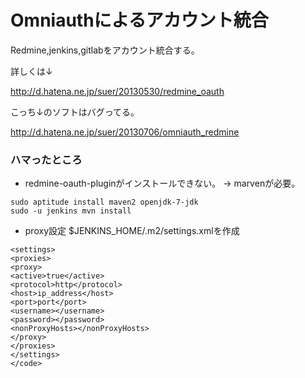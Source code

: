 # Omniauthによるアカウント統合

Redmine,jenkins,gitlabをアカウント統合する。


詳しくは↓


http://d.hatena.ne.jp/suer/20130530/redmine_oauth


こっち↓のソフトはバグってる。


http://d.hatena.ne.jp/suer/20130706/omniauth_redmine



### ハマったところ

* redmine-oauth-pluginがインストールできない。
-> marvenが必要。

~~~
sudo aptitude install maven2 openjdk-7-jdk
sudo -u jenkins mvn install
~~~
* proxy設定
$JENKINS_HOME/.m2/settings.xmlを作成

~~~
<settings>
<proxies>
<proxy>
<active>true</active>
<protocol>http</protocol>
<host>ip_address</host>
<port>port</port>
<username></username>
<password></password>
<nonProxyHosts></nonProxyHosts>
</proxy>
</proxies>
</settings>
</code>
~~~







